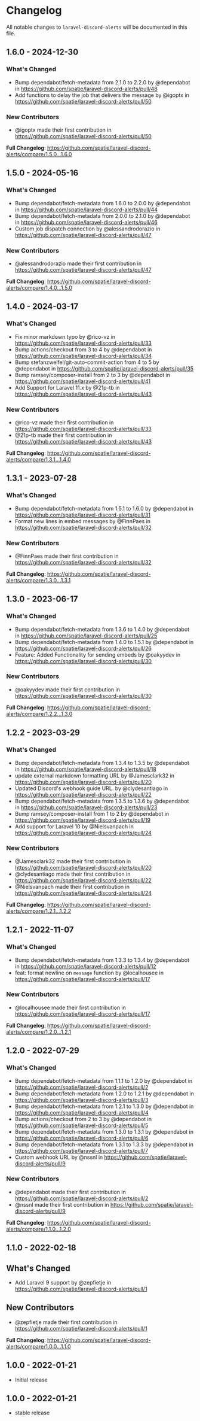 # Changelog

All notable changes to `laravel-discord-alerts` will be documented in this file.

## 1.6.0 - 2024-12-30

### What's Changed

* Bump dependabot/fetch-metadata from 2.1.0 to 2.2.0 by @dependabot in https://github.com/spatie/laravel-discord-alerts/pull/48
* Add functions to delay the job that delivers the message by @igoptx in https://github.com/spatie/laravel-discord-alerts/pull/50

### New Contributors

* @igoptx made their first contribution in https://github.com/spatie/laravel-discord-alerts/pull/50

**Full Changelog**: https://github.com/spatie/laravel-discord-alerts/compare/1.5.0...1.6.0

## 1.5.0 - 2024-05-16

### What's Changed

* Bump dependabot/fetch-metadata from 1.6.0 to 2.0.0 by @dependabot in https://github.com/spatie/laravel-discord-alerts/pull/44
* Bump dependabot/fetch-metadata from 2.0.0 to 2.1.0 by @dependabot in https://github.com/spatie/laravel-discord-alerts/pull/46
* Custom job dispatch connection by @alessandrodorazio in https://github.com/spatie/laravel-discord-alerts/pull/47

### New Contributors

* @alessandrodorazio made their first contribution in https://github.com/spatie/laravel-discord-alerts/pull/47

**Full Changelog**: https://github.com/spatie/laravel-discord-alerts/compare/1.4.0...1.5.0

## 1.4.0 - 2024-03-17

### What's Changed

* Fix minor markdown typo by @rico-vz in https://github.com/spatie/laravel-discord-alerts/pull/33
* Bump actions/checkout from 3 to 4 by @dependabot in https://github.com/spatie/laravel-discord-alerts/pull/34
* Bump stefanzweifel/git-auto-commit-action from 4 to 5 by @dependabot in https://github.com/spatie/laravel-discord-alerts/pull/35
* Bump ramsey/composer-install from 2 to 3 by @dependabot in https://github.com/spatie/laravel-discord-alerts/pull/41
* Add Support for Laravel 11.x by @21p-tb in https://github.com/spatie/laravel-discord-alerts/pull/43

### New Contributors

* @rico-vz made their first contribution in https://github.com/spatie/laravel-discord-alerts/pull/33
* @21p-tb made their first contribution in https://github.com/spatie/laravel-discord-alerts/pull/43

**Full Changelog**: https://github.com/spatie/laravel-discord-alerts/compare/1.3.1...1.4.0

## 1.3.1 - 2023-07-28

### What's Changed

- Bump dependabot/fetch-metadata from 1.5.1 to 1.6.0 by @dependabot in https://github.com/spatie/laravel-discord-alerts/pull/31
- Format new lines in embed messages by @FinnPaes in https://github.com/spatie/laravel-discord-alerts/pull/32

### New Contributors

- @FinnPaes made their first contribution in https://github.com/spatie/laravel-discord-alerts/pull/32

**Full Changelog**: https://github.com/spatie/laravel-discord-alerts/compare/1.3.0...1.3.1

## 1.3.0 - 2023-06-17

### What's Changed

- Bump dependabot/fetch-metadata from 1.3.6 to 1.4.0 by @dependabot in https://github.com/spatie/laravel-discord-alerts/pull/25
- Bump dependabot/fetch-metadata from 1.4.0 to 1.5.1 by @dependabot in https://github.com/spatie/laravel-discord-alerts/pull/26
- Feature: Added Functionality for sending embeds by @oakyydev in https://github.com/spatie/laravel-discord-alerts/pull/30

### New Contributors

- @oakyydev made their first contribution in https://github.com/spatie/laravel-discord-alerts/pull/30

**Full Changelog**: https://github.com/spatie/laravel-discord-alerts/compare/1.2.2...1.3.0

## 1.2.2 - 2023-03-29

### What's Changed

- Bump dependabot/fetch-metadata from 1.3.4 to 1.3.5 by @dependabot in https://github.com/spatie/laravel-discord-alerts/pull/18
- update external markdown formatting URL by @Jamesclark32 in https://github.com/spatie/laravel-discord-alerts/pull/20
- Updated Discord's webhook guide URL. by @clydesantiago in https://github.com/spatie/laravel-discord-alerts/pull/22
- Bump dependabot/fetch-metadata from 1.3.5 to 1.3.6 by @dependabot in https://github.com/spatie/laravel-discord-alerts/pull/23
- Bump ramsey/composer-install from 1 to 2 by @dependabot in https://github.com/spatie/laravel-discord-alerts/pull/19
- Add support for Laravel 10 by @Nielsvanpach in https://github.com/spatie/laravel-discord-alerts/pull/24

### New Contributors

- @Jamesclark32 made their first contribution in https://github.com/spatie/laravel-discord-alerts/pull/20
- @clydesantiago made their first contribution in https://github.com/spatie/laravel-discord-alerts/pull/22
- @Nielsvanpach made their first contribution in https://github.com/spatie/laravel-discord-alerts/pull/24

**Full Changelog**: https://github.com/spatie/laravel-discord-alerts/compare/1.2.1...1.2.2

## 1.2.1 - 2022-11-07

### What's Changed

- Bump dependabot/fetch-metadata from 1.3.3 to 1.3.4 by @dependabot in https://github.com/spatie/laravel-discord-alerts/pull/12
- feat: format newline on `message` function by @localhousee in https://github.com/spatie/laravel-discord-alerts/pull/17

### New Contributors

- @localhousee made their first contribution in https://github.com/spatie/laravel-discord-alerts/pull/17

**Full Changelog**: https://github.com/spatie/laravel-discord-alerts/compare/1.2.0...1.2.1

## 1.2.0 - 2022-07-29

### What's Changed

- Bump dependabot/fetch-metadata from 1.1.1 to 1.2.0 by @dependabot in https://github.com/spatie/laravel-discord-alerts/pull/2
- Bump dependabot/fetch-metadata from 1.2.0 to 1.2.1 by @dependabot in https://github.com/spatie/laravel-discord-alerts/pull/3
- Bump dependabot/fetch-metadata from 1.2.1 to 1.3.0 by @dependabot in https://github.com/spatie/laravel-discord-alerts/pull/4
- Bump actions/checkout from 2 to 3 by @dependabot in https://github.com/spatie/laravel-discord-alerts/pull/5
- Bump dependabot/fetch-metadata from 1.3.0 to 1.3.1 by @dependabot in https://github.com/spatie/laravel-discord-alerts/pull/6
- Bump dependabot/fetch-metadata from 1.3.1 to 1.3.3 by @dependabot in https://github.com/spatie/laravel-discord-alerts/pull/7
- Custom webhook URL by @nssnl in https://github.com/spatie/laravel-discord-alerts/pull/9

### New Contributors

- @dependabot made their first contribution in https://github.com/spatie/laravel-discord-alerts/pull/2
- @nssnl made their first contribution in https://github.com/spatie/laravel-discord-alerts/pull/9

**Full Changelog**: https://github.com/spatie/laravel-discord-alerts/compare/1.1.0...1.2.0

## 1.1.0 - 2022-02-18

## What's Changed

- Add Laravel 9 support by @zepfietje in https://github.com/spatie/laravel-discord-alerts/pull/1

## New Contributors

- @zepfietje made their first contribution in https://github.com/spatie/laravel-discord-alerts/pull/1

**Full Changelog**: https://github.com/spatie/laravel-discord-alerts/compare/1.0.0...1.1.0

## 1.0.0 - 2022-01-21

- Initial release

## 1.0.0 - 2022-01-21

- stable release
